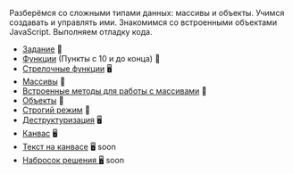 Разберёмся со сложными типами данных: массивы и объекты. Учимся создавать и управлять ими. Знакомимся со встроенными объектами JavaScript. Выполняем отладку кода.

* [Задание](./task.md) &#129327;
* [Функции](https://htmlacademy.ru/courses/215) (Пункты с 10 и до конца) &#128170;
* [Стрелочные функции](https://youtu.be/C0Mx2yPysLI) &#128421;
* [Массивы](https://htmlacademy.ru/courses/213) &#128170;
* [Встроенные методы для работы с массивами](arrays-methods.md) &#128215;
* [Объекты](https://htmlacademy.ru/courses/217) &#128170;
* [Строгий режим](./use-strict.md) &#128215;
* [Деструктуризация](https://youtu.be/tGV7QSCPlDI) &#128421;
* [Канвас](./canvas.md) &#128421;
* [Текст на канвасе](./canvas-text.md) &#128421; soon
* [Набросок решения &#128421;]() soon


